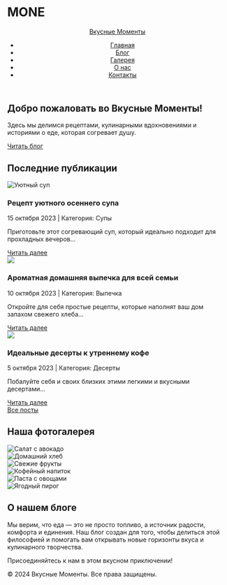 # MONE
<html lang="ru">
<head>
    <meta charset="UTF-8">
    <meta name="viewport" content="width=device-width, initial-scale=1.0">
    <title>Вкусные Моменты | Блог о еде</title>
    <link rel="stylesheet" href="style.css">
    <!-- Для красивых иконок, например, иконок социальных сетей в будущем -->
    <link rel="stylesheet" href="https://cdnjs.cloudflare.com/ajax/libs/font-awesome/6.0.0-beta3/css/all.min.css">
</head>
<body>
    <header>
        <div class="container">
            <div class="logo">
                <a href="#">Вкусные Моменты</a>
            </div>
            <nav>
                <ul>
                    <li><a href="#home">Главная</a></li>
                    <li><a href="#posts">Блог</a></li>
                    <li><a href="#gallery">Галерея</a></li>
                    <li><a href="#about">О нас</a></li>
                    <li><a href="#contact">Контакты</a></li>
                </ul>
            </nav>
        </div>
    </header>
    <main>
        <section id="home" class="hero-section">
            <div class="container">
                <div class="hero-content">
                    <h1>Добро пожаловать во Вкусные Моменты!</h1>
                    <p>Здесь мы делимся рецептами, кулинарными вдохновениями и историями о еде, которая согревает душу.</p>
                    <a href="#posts" class="button">Читать блог</a>
                </div>
            </div>
        </section>
        <section id="posts" class="latest-posts">
            <div class="container">
                <h2>Последние публикации</h2>
                <div class="post-grid">
                    <!-- Пример карточки поста -->
                    <div class="post-card">
                        <img src=" https://avatars.mds.yandex.net/get-entity_search/1652150/827485891/S600xU_2x" alt="Уютный суп" />
                        <div class="card-content">
                            <h3>Рецепт уютного осеннего супа</h3>
                            <p class="post-meta">15 октября 2023 | Категория: Супы</p>
                            <p>Приготовьте этот согревающий суп, который идеально подходит для прохладных вечеров...</p>
                            <a href="#" class="read-more">Читать далее</a>
                        </div>
                    </div>
                    <div class="post-card">
                        <img src=" https://avatars.mds.yandex.net/i?id=d2827fd48dcee5ec2418b60614352e4a_l-5575740-images-thumbs&n=13  alt="Домашняя выпечка" />
                        <div class="card-content">
                            <h3>Ароматная домашняя выпечка для всей семьи</h3>
                            <p class="post-meta">10 октября 2023 | Категория: Выпечка</p>
                            <p>Откройте для себя простые рецепты, которые наполнят ваш дом запахом свежего хлеба...</p>
                            <a href="#" class="read-more">Читать далее</a>
                        </div>
                    </div>
                    <div class="post-card">
                        <img src="  alt="Кофе и десерты" />
                        <div class="card-content">
                            <h3>Идеальные десерты к утреннему кофе</h3>
                            <p class="post-meta">5 октября 2023 | Категория: Десерты</p>
                            <p>Побалуйте себя и своих близких этими легкими и вкусными десертами...</p>
                            <a href="#" class="read-more">Читать далее</a>
                        </div>
                    </div>
                </div>
                <div class="button-center">
                    <a href="#" class="button outline">Все посты</a>
                </div>
            </div>
        </section>
        <section id="gallery" class="image-gallery">
            <div class="container">
                <h2>Наша фотогалерея</h2>
                <div class="gallery-grid">
                    <div class="gallery-item">
                        <img src="https://via.placeholder.com/600x400?text=Салат+с+авокадо" alt="Салат с авокадо">
                    </div>
                    <div class="gallery-item">
                        <img src="https://via.placeholder.com/600x400?text=Домашний+хлеб" alt="Домашний хлеб">
                    </div>
                    <div class="gallery-item">
                        <img src="https://via.placeholder.com/600x400?text=Свежие+фрукты" alt="Свежие фрукты">
                    </div>
                    <div class="gallery-item">
                        <img src="https://via.placeholder.com/600x400?text=Кофейный+напиток" alt="Кофейный напиток">
                    </div>
                    <div class="gallery-item">
                        <img src="https://via.placeholder.com/600x400?text=Паста+с+овощами" alt="Паста с овощами">
                    </div>
                    <div class="gallery-item">
                        <img src="https://via.placeholder.com/600x400?text=Ягодный+пирог" alt="Ягодный пирог">
                    </div>
                </div>
            </div>
        </section>
        <!-- Вы можете добавить секции "О нас" и "Контакты" по аналогии -->
        <section id="about" class="about-section">
            <div class="container">
                <h2>О нашем блоге</h2>
                <p>Мы верим, что еда — это не просто топливо, а источник радости, комфорта и единения. Наш блог создан для того, чтобы делиться этой философией и помогать вам открывать новые горизонты вкуса и кулинарного творчества.</p>
                <p>Присоединяйтесь к нам в этом вкусном приключении!</p>
            </div>
        </section>
    </main>
    <footer>
        <div class="container">
            <p>&copy; 2024 Вкусные Моменты. Все права защищены.</p>
            <div class="social-links">
                <!-- Пример иконок социальных сетей -->
                <a href="#" target="_blank"><i class="fab fa-facebook-f"></i></a>
                <a href="#" target="_blank"><i class="fab fa-instagram"></i></a>
                <a href="#" target="_blank"><i class="fab fa-pinterest-p"></i></a>
            </div>
        </div>
    </footer>
</body>
</html>


